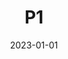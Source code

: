 ---
layout: post
inst: Leiden University
title: P1
degree: Exec MSc.
name: Intro to Cyber Security
topic: Introduction to IT and OT Security
slides: MScExec-Day2.pdf
slides2: MScExec-Day3.pdf
years: 2023
date: 2023-01-01
guest: 'true'
---